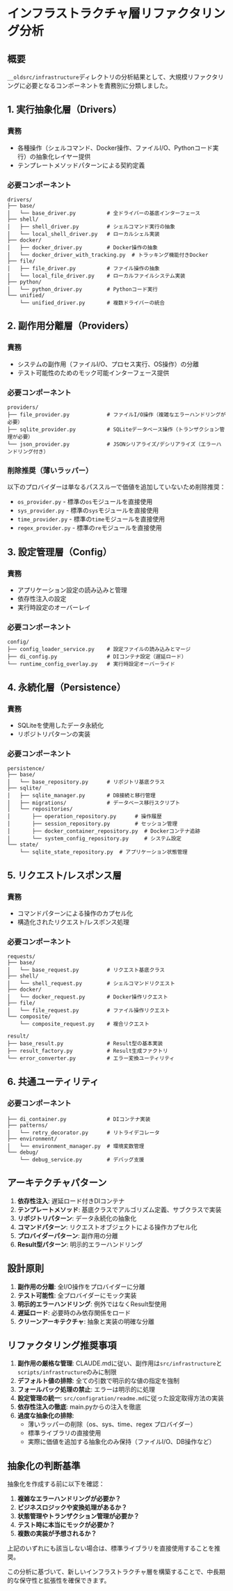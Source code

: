 # インフラストラクチャ層リファクタリング分析

## 概要
`__oldsrc/infrastructure`ディレクトリの分析結果として、大規模リファクタリングに必要となるコンポーネントを責務別に分類しました。

## 1. 実行抽象化層（Drivers）

### 責務
- 各種操作（シェルコマンド、Docker操作、ファイルI/O、Pythonコード実行）の抽象化レイヤー提供
- テンプレートメソッドパターンによる契約定義

### 必要コンポーネント
```
drivers/
├── base/
│   └── base_driver.py          # 全ドライバーの基底インターフェース
├── shell/
│   ├── shell_driver.py         # シェルコマンド実行の抽象
│   └── local_shell_driver.py   # ローカルシェル実装
├── docker/
│   ├── docker_driver.py        # Docker操作の抽象
│   └── docker_driver_with_tracking.py  # トラッキング機能付きDocker
├── file/
│   ├── file_driver.py          # ファイル操作の抽象
│   └── local_file_driver.py    # ローカルファイルシステム実装
├── python/
│   └── python_driver.py        # Pythonコード実行
└── unified/
    └── unified_driver.py       # 複数ドライバーの統合
```

## 2. 副作用分離層（Providers）

### 責務
- システムの副作用（ファイルI/O、プロセス実行、OS操作）の分離
- テスト可能性のためのモック可能インターフェース提供

### 必要コンポーネント
```
providers/
├── file_provider.py            # ファイルI/O操作（複雑なエラーハンドリングが必要）
├── sqlite_provider.py          # SQLiteデータベース操作（トランザクション管理が必要）
└── json_provider.py            # JSONシリアライズ/デシリアライズ（エラーハンドリング付き）
```

### 削除推奨（薄いラッパー）
以下のプロバイダーは単なるパススルーで価値を追加していないため削除推奨：
- `os_provider.py` - 標準の`os`モジュールを直接使用
- `sys_provider.py` - 標準の`sys`モジュールを直接使用  
- `time_provider.py` - 標準の`time`モジュールを直接使用
- `regex_provider.py` - 標準の`re`モジュールを直接使用

## 3. 設定管理層（Config）

### 責務
- アプリケーション設定の読み込みと管理
- 依存性注入の設定
- 実行時設定のオーバーレイ

### 必要コンポーネント
```
config/
├── config_loader_service.py    # 設定ファイルの読み込みとマージ
├── di_config.py                # DIコンテナ設定（遅延ロード）
└── runtime_config_overlay.py   # 実行時設定オーバーライド
```

## 4. 永続化層（Persistence）

### 責務
- SQLiteを使用したデータ永続化
- リポジトリパターンの実装

### 必要コンポーネント
```
persistence/
├── base/
│   └── base_repository.py      # リポジトリ基底クラス
├── sqlite/
│   ├── sqlite_manager.py       # DB接続と移行管理
│   ├── migrations/             # データベース移行スクリプト
│   └── repositories/
│       ├── operation_repository.py      # 操作履歴
│       ├── session_repository.py        # セッション管理
│       ├── docker_container_repository.py  # Dockerコンテナ追跡
│       └── system_config_repository.py     # システム設定
└── state/
    └── sqlite_state_repository.py  # アプリケーション状態管理
```

## 5. リクエスト/レスポンス層

### 責務
- コマンドパターンによる操作のカプセル化
- 構造化されたリクエスト/レスポンス処理

### 必要コンポーネント
```
requests/
├── base/
│   └── base_request.py         # リクエスト基底クラス
├── shell/
│   └── shell_request.py        # シェルコマンドリクエスト
├── docker/
│   └── docker_request.py       # Docker操作リクエスト
├── file/
│   └── file_request.py         # ファイル操作リクエスト
└── composite/
    └── composite_request.py    # 複合リクエスト

result/
├── base_result.py              # Result型の基本実装
├── result_factory.py           # Result生成ファクトリ
└── error_converter.py          # エラー変換ユーティリティ
```

## 6. 共通ユーティリティ

### 必要コンポーネント
```
├── di_container.py             # DIコンテナ実装
├── patterns/
│   └── retry_decorator.py      # リトライデコレータ
├── environment/
│   └── environment_manager.py  # 環境変数管理
└── debug/
    └── debug_service.py        # デバッグ支援
```

## アーキテクチャパターン

1. **依存性注入**: 遅延ロード付きDIコンテナ
2. **テンプレートメソッド**: 基底クラスでアルゴリズム定義、サブクラスで実装
3. **リポジトリパターン**: データ永続化の抽象化
4. **コマンドパターン**: リクエストオブジェクトによる操作カプセル化
5. **プロバイダーパターン**: 副作用の分離
6. **Result型パターン**: 明示的エラーハンドリング

## 設計原則

1. **副作用の分離**: 全I/O操作をプロバイダーに分離
2. **テスト可能性**: 全プロバイダーにモック実装
3. **明示的エラーハンドリング**: 例外ではなくResult型使用
4. **遅延ロード**: 必要時のみ依存関係をロード
5. **クリーンアーキテクチャ**: 抽象と実装の明確な分離

## リファクタリング推奨事項

1. **副作用の厳格な管理**: CLAUDE.mdに従い、副作用は`src/infrastructure`と`scripts/infrastructure`のみに制限
2. **デフォルト値の排除**: 全ての引数で明示的な値の指定を強制
3. **フォールバック処理の禁止**: エラーは明示的に処理
4. **設定管理の統一**: `src/configration/readme.md`に従った設定取得方法の実装
5. **依存性注入の徹底**: main.pyからの注入を徹底
6. **過度な抽象化の排除**: 
   - 薄いラッパーの削除（os、sys、time、regex プロバイダー）
   - 標準ライブラリの直接使用
   - 実際に価値を追加する抽象化のみ保持（ファイルI/O、DB操作など）

## 抽象化の判断基準

抽象化を作成する前に以下を確認：
1. **複雑なエラーハンドリングが必要か？**
2. **ビジネスロジックや変換処理があるか？**
3. **状態管理やトランザクション管理が必要か？**
4. **テスト時に本当にモックが必要か？**
5. **複数の実装が予想されるか？**

上記のいずれにも該当しない場合は、標準ライブラリを直接使用することを推奨。

この分析に基づいて、新しいインフラストラクチャ層を構築することで、中長期的な保守性と拡張性を確保できます。